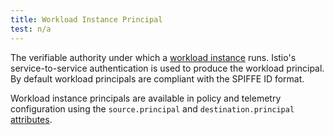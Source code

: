 ```yaml
---
title: Workload Instance Principal
test: n/a
---
```

The verifiable authority under which a [workload instance](/ko/docs/reference/glossary/#workload-instance) runs.
Istio's service-to-service authentication is used to produce the workload principal.
By default workload principals are compliant with the SPIFFE ID format.

Workload instance principals are available in policy and telemetry configuration
using the `source.principal` and `destination.principal` [attributes](/ko/docs/reference/glossary/#attribute).
